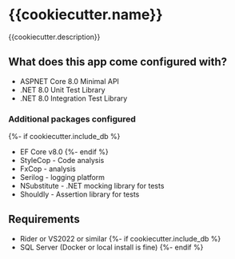 # {{cookiecutter.name}}

{{cookiecutter.description}}

## What does this app come configured with?

- ASPNET Core 8.0 Minimal API
- .NET 8.0 Unit Test Library
- .NET 8.0 Integration Test Library

### Additional packages configured

{%- if cookiecutter.include_db %}
- EF Core v8.0
{%- endif %}
- StyleCop - Code analysis
- FxCop - analysis
- Serilog - logging platform
- NSubstitute - .NET mocking library for tests
- Shouldly - Assertion library for tests

## Requirements

- Rider or VS2022 or similar
{%- if cookiecutter.include_db %}
- SQL Server (Docker or local install is fine)
{%- endif %}


